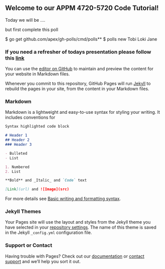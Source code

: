 ## Welcome to our APPM 4720-5720 Code Tutorial!

Today we will be ....

but first complete this poll

$ go get github.com/apex/gh-polls/cmd/polls**
$ polls new Tobi Loki Jane
### If you need a refresher of todays presentation please follow this [link](https://docs.google.com/presentation/d/1GRg98F1XywcRTaKcQUPaYT0xAZytR4CvTtMcDWtW5C8/edit?usp=sharing)

You can use the [editor on GitHub](https://github.com/JasmineGarland/APPM5720/edit/main/README.md) to maintain and preview the content for your website in Markdown files.

Whenever you commit to this repository, GitHub Pages will run [Jekyll](https://jekyllrb.com/) to rebuild the pages in your site, from the content in your Markdown files.

### Markdown

Markdown is a lightweight and easy-to-use syntax for styling your writing. It includes conventions for

```markdown
Syntax highlighted code block

# Header 1
## Header 2
### Header 3

- Bulleted
- List

1. Numbered
2. List

**Bold** and _Italic_ and `Code` text

[Link](url) and ![Image](src)
```

For more details see [Basic writing and formatting syntax](https://docs.github.com/en/github/writing-on-github/getting-started-with-writing-and-formatting-on-github/basic-writing-and-formatting-syntax).

### Jekyll Themes

Your Pages site will use the layout and styles from the Jekyll theme you have selected in your [repository settings](https://github.com/JasmineGarland/APPM5720/settings/pages). The name of this theme is saved in the Jekyll `_config.yml` configuration file.

### Support or Contact

Having trouble with Pages? Check out our [documentation](https://docs.github.com/categories/github-pages-basics/) or [contact support](https://support.github.com/contact) and we’ll help you sort it out.
